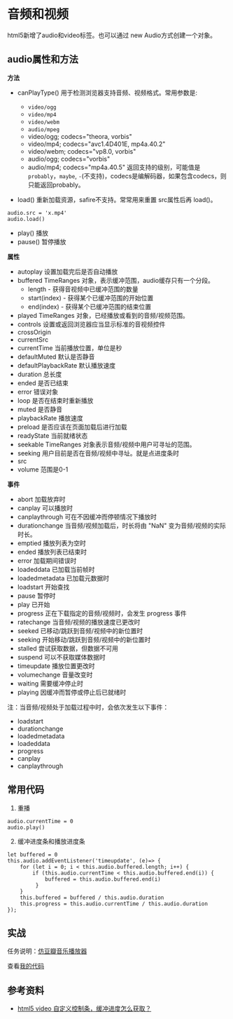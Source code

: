 # 音频和视频

html5新增了audio和video标签。也可以通过 new Audio方式创建一个对象。

## audio属性和方法

**方法**

- canPlayType()  用于检测浏览器支持音频、视频格式。常用参数是:
    - `video/ogg`
    - `video/mp4`
    - `video/webm`
    - `audio/mpeg`
    - video/ogg; codecs="theora, vorbis"
    - video/mp4; codecs="avc1.4D401E, mp4a.40.2"
    - video/webm; codecs="vp8.0, vorbis"
    - audio/ogg; codecs="vorbis"
    - audio/mp4; codecs="mp4a.40.5"
返回支持的级别，可能值是`probably`，`maybe`, `-`(不支持)，codecs是编解码器，如果包含codecs，则只能返回probably。

- load() 重新加载资源，safire不支持。常常用来重置 src属性后再 load()。

```
audio.src = 'x.mp4'
audio.load()
```

- play() 播放
- pause() 暂停播放

**属性**

- autoplay 设置加载完后是否自动播放
- buffered TimeRanges 对象，表示缓冲范围，audio缓存只有一个分段。
    - length - 获得音视频中已缓冲范围的数量
    - start(index) - 获得某个已缓冲范围的开始位置
    - end(index) - 获得某个已缓冲范围的结束位置
- played   TimeRanges 对象，已经播放或看到的音频/视频范围。
- controls 设置或返回浏览器应当显示标准的音视频控件
- crossOrigin
- currentSrc
- currentTime  当前播放位置，单位是秒
- defaultMuted  默认是否静音
- defaultPlaybackRate 默认播放速度
- duration  总长度
- ended     是否已结束
- error    错误对象
- loop     是否在结束时重新播放
- muted  是否静音
- playbackRate  播放速度
- preload  是否应该在页面加载后进行加载
- readyState 当前就绪状态
- seekable  TimeRanges 对象表示音频/视频中用户可寻址的范围。
- seeking  用户目前是否在音频/视频中寻址。就是点进度条时
- src
- volume  范围是0-1

**事件**

- abort  加载放弃时
- canplay  可以播放时
- canplaythrough  可在不因缓冲而停顿情况下播放时
- durationchange  当音频/视频加载后，时长将由 "NaN" 变为音频/视频的实际时长。
- emptied   播放列表为空时
- ended     播放列表已结束时
- error     加载期间错误时
- loadeddata   已加载当前帧时
- loadedmetadata  已加载元数据时
- loadstart   开始查找
- pause   暂停时
- play    已开始
- progress 正在下载指定的音频/视频时，会发生 progress 事件
- ratechange  当音频/视频的播放速度已更改时
- seeked    已移动/跳跃到音频/视频中的新位置时
- seeking   开始移动/跳跃到音频/视频中的新位置时
- stalled   尝试获取数据，但数据不可用
- suspend   可以不获取媒体数据时
- timeupdate   播放位置更改时
- volumechange  音量改变时
- waiting    需要缓冲停止时
- playing    因缓冲而暂停或停止后已就绪时

注：当音频/视频处于加载过程中时，会依次发生以下事件：

- loadstart
- durationchange
- loadedmetadata
- loadeddata
- progress
- canplay
- canplaythrough

## 常用代码

1. 重播

```
audio.currentTime = 0
audio.play()
```

2. 缓冲进度条和播放进度条

```
let buffered = 0
this.audio.addEventListener('timeupdate', (e)=> {
    for (let i = 0; i < this.audio.buffered.length; i++) {
        if (this.audio.currentTime < this.audio.buffered.end(i)) {
            buffered = this.audio.buffered.end(i)
         }
    }
    this.buffered = buffered / this.audio.duration
    this.progress = this.audio.currentTime / this.audio.duration
});
```

## 实战

任务说明：[仿豆瓣音乐播放器](http://ife.baidu.com/course/detail/id/83)

查看[我的代码](https://github.com/banli17/w3croad_blog/tree/master/baiduIfe/%E4%BB%BF%E8%B1%86%E7%93%A3%E9%9F%B3%E4%B9%90%E6%92%AD%E6%94%BE%E5%99%A8)


## 参考资料

- [html5 video 自定义控制条，缓冲进度怎么获取？](https://www.zhihu.com/question/37796780)











